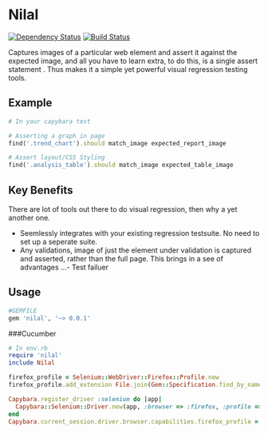 # Nilal

[![Dependency Status](https://gemnasium.com/paramadeep/pageify.svg)](https://gemnasium.com/paramadeep/pageify) [![Build Status](https://travis-ci.org/paramadeep/nilal_rb.svg?branch=master)](https://travis-ci.org/paramadeep/nilal_rb)

Captures images  of a particular web element and assert it against the expected image, and all you have to learn extra, to do this, is a single assert statement . Thus makes it a simple yet powerful visual regression testing tools.

## Example
```ruby
# In your capybara test

# Asserting a graph in page
find('.trend_chart').should match_image expected_report_image

# Assert layout/CSS Styling 
find('.analysis_table').should match_image expected_table_image
```



## Key Benefits
There are lot of tools out there to do visual regression, then why a yet another one.
- Seemlessly integrates with your existing regression testsuite. No need to set up a seperate suite.  
- Any validations, image of just the element under validation is captured and asserted, rather than the full page. This brings in a see of advantages
...- Test failuer


## Usage
```ruby
#GEMFILE
gem 'nilal', '~> 0.0.1'
```
###Cucumber

```ruby
# In env.rb
require 'nilal'
include Nilal

firefox_profile = Selenium::WebDriver::Firefox::Profile.new
firefox_profile.add_extension File.join(Gem::Specification.find_by_name("nilal").gem_dir,"/lib/nilal/nilal.xpi")

Capybara.register_driver :selenium do |app|
  Capybara::Selenium::Driver.new(app, :browser => :firefox, :profile => firefox_profile)
end
Capybara.current_session.driver.browser.capabilities.firefox_profile = firefox_profile
```
